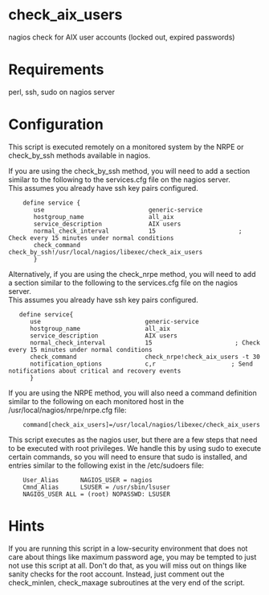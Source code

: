# check_aix_users
nagios check for AIX user accounts (locked out, expired passwords)

# Requirements
perl, ssh, sudo on nagios server

# Configuration

This script is executed remotely on a monitored system by the NRPE or check_by_ssh methods available in nagios.  

If you are using the check_by_ssh method, you will need to add a section similar to the following to the services.cfg file on the nagios server.  
This assumes you already have ssh key pairs configured.
```
    define service {
       use                             generic-service
       hostgroup_name                  all_aix
       service_description             AIX users
       normal_check_interval           15                       ; Check every 15 minutes under normal conditions
       check_command                   check_by_ssh!/usr/local/nagios/libexec/check_aix_users
       }
```

Alternatively, if you are using the check_nrpe method, you will need to add a section similar to the following to the services.cfg file on the nagios server.  
This assumes you already have ssh key pairs configured.
```
   define service{
      use                             generic-service
      hostgroup_name                  all_aix
      service_description             AIX users
      normal_check_interval           15                       ; Check every 15 minutes under normal conditions
      check_command                   check_nrpe!check_aix_users -t 30
      notification_options            c,r                     ; Send notifications about critical and recovery events
      }
```

If you are using the NRPE method, you will also need a command definition similar to the following on each monitored host in the /usr/local/nagios/nrpe/nrpe.cfg file:
```
    command[check_aix_users]=/usr/local/nagios/libexec/check_aix_users
```


This script executes as the nagios user, but there are a few steps that need to be executed with root privileges.
We handle this by using sudo to execute certain commands, so you will need to ensure that sudo is installed, and entries similar to the following exist in the /etc/sudoers file:
```
    User_Alias      NAGIOS_USER = nagios
    Cmnd_Alias      LSUSER = /usr/sbin/lsuser
    NAGIOS_USER ALL = (root) NOPASSWD: LSUSER
```


# Hints
If you are running this script in a low-security environment that does not care about  things like maximum password age, you may be tempted to just not use this script at all.
Don't do that, as you will miss out on things like sanity checks for the root account.
Instead, just comment out the check_minlen, check_maxage subroutines at the very end of the script.

